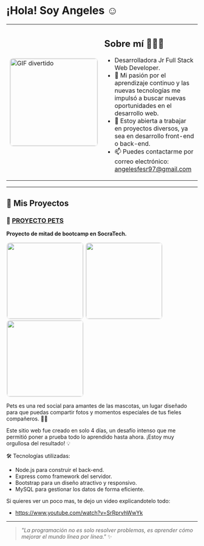 #  ¡Hola! Soy Angeles ☺️

<table>
  <tr>
    <td>
      <img src="https://media.giphy.com/media/1yjpuTqR2LEGRyznsg/giphy.gif" 
           alt="GIF divertido" 
           width="230" 
           style="border: 2px solid #f0f0f0; border-radius: 10px;"/>
    </td>
    <td>
      <h2>Sobre mí 👩🏼‍💻</h2>
      <ul>
        <li>Desarrolladora Jr Full Stack Web Developer.</li>
        <li>🌱 Mi pasión por el aprendizaje continuo y las nuevas tecnologías me impulsó a buscar nuevas oportunidades en el desarrollo web.</li>
        <li>💼 Estoy abierta a trabajar en proyectos diversos, ya sea en desarrollo front-end o back-end.</li>
        <li>📫 Puedes contactarme por correo electrónico: <a href="mailto:angelesfesr97@gmail.com">angelesfesr97@gmail.com</a></li>
      </ul>
    </td>
  </tr>
</table>


---

## 💫 Mis Proyectos


### 🐶 [PROYECTO PETS](https://github.com/AngelesFernandez1/Proyecto-Pets)
**Proyecto de mitad de bootcamp en SocraTech.**

<p>
  <img src="https://github.com/user-attachments/assets/339c5a71-672f-4e00-9c5a-7a5c1976598a" width="200" style="border: 2px solid #f0f0f0; border-radius: 10px;"/>
  <img src="https://github.com/user-attachments/assets/28dea1fc-2550-40ed-967f-238ac53eb2a3" width="200" style="border: 2px solid #f0f0f0; border-radius: 10px;"/>
  <img src="https://github.com/user-attachments/assets/cb103edb-ec07-4a06-86a2-3f9bbda77862" width="200" style="border: 2px solid #f0f0f0; border-radius: 10px;"/>
</p>


Pets es una red social para amantes de las mascotas, un lugar diseñado para que puedas compartir fotos y momentos especiales de tus fieles compañeros. 🐶🐱

Este sitio web fue creado en solo 4 días, un desafío intenso que me permitió poner a prueba todo lo aprendido hasta ahora. ¡Estoy muy orgullosa del resultado! 💡

🛠️ Tecnologías utilizadas:
- Node.js para construir el back-end.
- Express como framework del servidor.
- Bootstrap para un diseño atractivo y responsivo.
- MySQL para gestionar los datos de forma eficiente.

Si quieres ver un poco mas, te dejo un video explicandotelo todo:
- https://www.youtube.com/watch?v=SrRprvhWwYk



---

> _"La programación no es solo resolver problemas, es aprender cómo mejorar el mundo línea por línea."_ ✨
